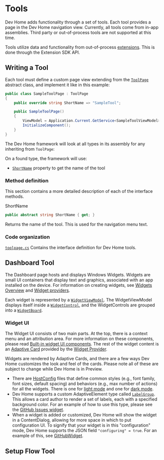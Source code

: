 # Tools

Dev Home adds functionality through a set of tools. Each tool provides a page in the Dev Home navigation view. Currently, all tools come from in-app assemblies. Third party or out-of-process tools are not supported at this time.

Tools utilize data and functionality from out-of-process [extensions](./extensions.md). This is done through the Extension SDK API. 

## Writing a Tool

Each tool must define a custom page view extending from the [`ToolPage`](../common/ToolPage.cs) abstract class, and implement it like in this example:

```cs
public class SampleToolPage : ToolPage
{
    public override string ShortName => "SampleTool";

    public SampleToolPage()
    {
        ViewModel = Application.Current.GetService<SampleToolViewModel>();
        InitializeComponent();
    }
}
```

The Dev Home framework will look at all types in its assembly for any inheriting from `ToolPage`:

On a found type, the framework will use:
  - [`ShortName`](#ShortName) property to get the name of the tool

### Method definition

This section contains a more detailed description of each of the interface methods.

ShortName

```cs
public abstract string ShortName { get; }
```

Returns the name of the tool. This is used for the navigation menu text.

### Code organization

[`toolpage.cs`](../common/ToolPage.cs)
Contains the interface definition for Dev Home tools.

## Dashboard Tool
The Dashboard page hosts and displays Windows Widgets. Widgets are small UI containers that display text and graphics, associated with an app installed on the device. For information on creating widgets, see [Widgets Overview](https://learn.microsoft.com/en-us/windows/apps/design/widgets/) and [Widget providers](https://learn.microsoft.com/en-us/windows/apps/develop/widgets/widget-providers).

Each widget is represented by a [`WidgetViewModel`](../tools/Dashboard/DevHome.Dashboard/ViewModels/WidgetViewModel.cs). The WidgetViewModel displays itself inside a [`WidgetControl`](../tools/Dashboard/DevHome.Dashboard/Views/WidgetControl.xaml), and the WidgetControls are grouped into a [`WidgetBoard`](../tools/Dashboard/DevHome.Dashboard/Views/WidgetBoard.cs).

### Widget UI

The Widget UI consists of two main parts. At the top, there is a context menu and an attribution area. For more information on these components, please read [Built-in widget UI components](https://learn.microsoft.com/en-us/windows/apps/design/widgets/widgets-states-and-ui#built-in-widget-ui-components). The rest of the widget content is an [Adaptive Card](https://learn.microsoft.com/en-us/windows/apps/design/widgets/widgets-create-a-template) provided by the [Widget Provider](https://learn.microsoft.com/en-us/windows/apps/develop/widgets/widget-providers).

Widgets are rendered by Adaptive Cards, and there are a few ways Dev Home customizes the look and feel of the cards. Please note all of these are subject to change while Dev Home is in Preview.
* There are [HostConfig](https://learn.microsoft.com/en-us/adaptive-cards/sdk/rendering-cards/uwp/host-config) files that define common styles (e.g., font family, font sizes, default spacing) and behaviors (e.g., max number of actions) for all the widgets. There is one for [light mode](../tools/Dashboard/DevHome.Dashboard/Assets/HostConfigLight.json) and one for [dark mode](../tools/Dashboard/DevHome.Dashboard/Assets/HostConfigDark.json).
* Dev Home supports a custom AdaptiveElement type called [`LabelGroup`](../common/Renderers/LabelGroup.cs). This allows a card author to render a set of labels, each with a specified background color. For an example of how to use this type, please see the [GitHub Issues widget](https://github.com/microsoft/devhomegithubextension/blob/main/src/GithubPlugin/Widgets/Templates/GithubIssuesTemplate.json).
* When a widget is added or customized, Dev Home will show the widget in a ContentDialog, allowing for more space in which to put configuration UI. To signify that your widget is in this "configuration" mode, Dev Home supports the JSON field `"configuring" = true`. For an example of this, see [GitHubWidget](https://github.com/microsoft/devhomegithubextension/blob/main/src/GithubPlugin/Widgets/GithubWidget.cs).

## Setup Flow Tool
